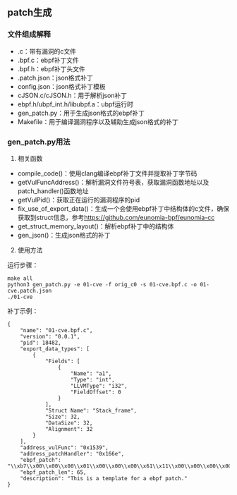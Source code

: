 ## patch生成

### 文件组成解释
- .c：带有漏洞的c文件
- .bpf.c：ebpf补丁文件
- .bpf.h：ebpf补丁头文件
- .patch.json：json格式补丁
- config.json：json格式补丁模板
- cJSON.c/cJSON.h：用于解析json补丁
- ebpf.h/ubpf_int.h/libubpf.a：ubpf运行时
- gen_patch.py：用于生成json格式的ebpf补丁
- Makefile：用于编译漏洞程序以及辅助生成json格式的补丁

### gen_patch.py用法
1. 相关函数
- compile_code()：使用clang编译ebpf补丁文件并提取补丁字节码
- getVulFuncAddress()：解析漏洞文件符号表，获取漏洞函数地址以及patch_handler()函数地址
- getVulPid()：获取正在运行的漏洞程序的pid
- fix_use_of_export_data()：生成一个会使用ebpf补丁中结构体的c文件，确保获取到struct信息，参考<https://github.com/eunomia-bpf/eunomia-cc>
- get_struct_memory_layout()：解析ebpf补丁中的结构体
- gen_json()：生成json格式的补丁

2. 使用方法

运行步骤：
```shell
make all
python3 gen_patch.py -e 01-cve -f orig_c0 -s 01-cve.bpf.c -o 01-cve.patch.json
./01-cve
```

补丁示例：
```shell
{
    "name": "01-cve.bpf.c",
    "version": "0.0.1",
    "pid": 18482,
    "export_data_types": [
        {
            "Fields": [
                {
                    "Name": "a1",
                    "Type": "int",
                    "LLVMType": "i32",
                    "FieldOffset": 0
                }
            ],
            "Struct Name": "Stack_frame",
            "Size": 32,
            "DataSize": 32,
            "Alignment": 32
        }
    ],
    "address_vulFunc": "0x1539",
    "address_patchHandler": "0x166e",
    "ebpf_patch": "\\xb7\\x00\\x00\\x00\\x01\\x00\\x00\\x00\\x61\\x11\\x00\\x00\\x00\\x00\\x00\\x00\\x67\\x01\\x00\\x00\\x20\\x00\\x00\\x00\\xc7\\x01\\x00\\x00\\x20\\x00\\x00\\x00\\x65\\x01\\x02\\x00\\x88\\x13\\x00\\x00\\xb7\\x01\\x00\\x00\\x64\\x00\\x00\\x00\\x85\\x00\\x00\\x00\\x01\\x00\\x00\\x00\\x95\\x00\\x00\\x00\\x00\\x00\\x00\\x00",
    "ebpf_patch_len": 65,
    "description": "This is a template for a ebpf patch."
}
```